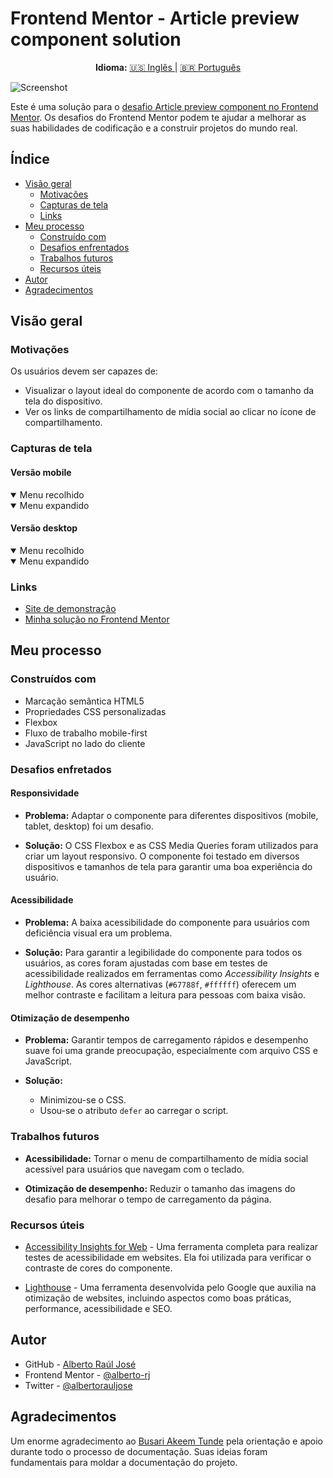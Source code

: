 # Frontend Mentor - Article preview component solution

<div align="center">
  <strong>Idioma:</strong> <a href="README.md"> 🇺🇸 Inglês </a> | <a href="README-PT.md"> 🇧🇷 Português </a>
</div>

![Screenshot](./screenshot/screenshot-desktop.png)

Este é uma solução para o [desafio Article preview component no Frontend Mentor](https://www.frontendmentor.io/challenges/article-preview-component-dYBN_pYFT). Os desafios do Frontend Mentor podem te ajudar a melhorar as suas habilidades de codificação e a construir projetos do mundo real.

## Índice

- [Visão geral](#visão-geral)
  - [Motivações](#motivações)
  - [Capturas de tela](#capturas-de-tela)
  - [Links](#links)
- [Meu processo](#meu-processo)
  - [Construído com](#construídos-com)
  - [Desafios enfrentados](#desafios-enfretados)
  - [Trabalhos futuros](#trabalhos-futuros)
  - [Recursos úteis](#recursos-úteis)
- [Autor](#autor)
- [Agradecimentos](#agradecimentos)

## Visão geral

### Motivações

Os usuários devem ser capazes de:

- Visualizar o layout ideal do componente de acordo com o tamanho da tela do dispositivo.
- Ver os links de compartilhamento de mídia social ao clicar no ícone de compartilhamento.

### Capturas de tela

#### Versão mobile

<details open>
  <summary>Menu recolhido</summary>
  <img alt="" src="./screenshot/screenshot-mobile.png">
</details>

<details open>
  <summary>Menu expandido</summary>
  <img alt="" src="./screenshot/screenshot-mobile-active.png">
</details>

#### Versão desktop

<details open>
  <summary>Menu recolhido</summary>
  <img alt="" src="./screenshot/screenshot-desktop.png">
</details>

<details open>
  <summary>Menu expandido</summary>
  <img alt="" src="./screenshot/screenshot-desktop-active.png">
</details>

### Links

- [Site de demonstração](https://alberto-rj.github.io/article-preview-component/)
- [Minha solução no Frontend Mentor](https://your-solution-url.com)

## Meu processo

### Construídos com

- Marcação semântica HTML5
- Propriedades CSS personalizadas
- Flexbox
- Fluxo de trabalho mobile-first
- JavaScript no lado do cliente

### Desafios enfretados

#### Responsividade

- **Problema:** Adaptar o componente para diferentes dispositivos (mobile, tablet, desktop) foi um desafio.

- **Solução:** O CSS Flexbox e as CSS Media Queries foram utilizados para criar um layout responsivo. O componente foi testado em diversos dispositivos e tamanhos de tela para garantir uma boa experiência do usuário.

#### Acessibilidade

- **Problema:** A baixa acessibilidade do componente para usuários com deficiência visual era um problema.

- **Solução:** Para garantir a legibilidade do componente para todos os usuários, as cores foram ajustadas com base em testes de acessibilidade realizados em ferramentas como *Accessibility Insights* e *Lighthouse*. As cores alternativas (`#67788f`, `#ffffff`) oferecem um melhor contraste e facilitam a leitura para pessoas com baixa visão.

#### Otimização de desempenho

- **Problema:** Garantir tempos de carregamento rápidos e desempenho suave foi uma grande preocupação, especialmente com arquivo CSS e JavaScript.

- **Solução:**
  - Minimizou-se o CSS.
  - Usou-se o atributo `defer` ao carregar o script.

### Trabalhos futuros

- **Acessibilidade:** Tornar o menu de compartilhamento de mídia social acessível para usuários que navegam com o teclado.

- **Otimização de desempenho:** Reduzir o tamanho das imagens do desafio para melhorar o tempo de carregamento da página.

### Recursos úteis

- [Accessibility Insights for Web](https://accessibilityinsights.io/docs/web/overview/) - Uma ferramenta completa para realizar testes de acessibilidade em websites. Ela foi utilizada para verificar o contraste de cores do componente.

- [Lighthouse](https://en.wikipedia.org/wiki/Google_Lighthouse) - Uma ferramenta desenvolvida pelo Google que auxilia na otimização de websites, incluindo aspectos como boas práticas, performance, acessibilidade e SEO.

## Autor

- GitHub - [Alberto Raúl José](https://github.com/alberto-rj)
- Frontend Mentor - [@alberto-rj](https://www.frontendmentor.io/profile/alberto-rj)
- Twitter - [@albertorauljose](https://www.twitter.com/albertorauljose)

## Agradecimentos

Um enorme agradecimento ao [Busari Akeem Tunde](https://www.frontendmentor.io/profile/Aalphakeem-Adroit) pela orientação e apoio durante todo o processo de documentação. Suas ideias foram fundamentais para moldar a documentação do projeto.
